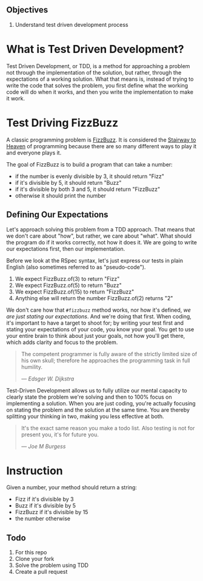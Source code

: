 ## Objectives

1. Understand test driven development process

# What is Test Driven Development?

Test Driven Development, or TDD, is a method for approaching a problem not through the implementation of the solution, but rather, through the expectations of a working solution. What that means is, instead of trying to write the code that solves the problem, you first define what the working code will do when it works, and then you write the implementation to make it work.

# Test Driving FizzBuzz

A classic programming problem is [FizzBuzz](http://c2.com/cgi/wiki?FizzBuzzTest). It is considered the [Stairway to Heaven](http://www.codinghorror.com/blog/2007/02/fizzbuzz-the-programmers-stairway-to-heaven.html) of programming because there are so many different ways to play it and everyone plays it.

The goal of FizzBuzz is to build a program that can take a number:
- if the number is evenly divisible by 3, it should return "Fizz"
- if it's divisible by 5, it should return "Buzz"
- if it's divisible by both 3 and 5, it should return "FizzBuzz"
- otherwise it should print the number

## Defining Our Expectations

Let's approach solving this problem from a TDD approach. That means that we don't care about "how", but rather, we care about "what". What should the program do if it works correctly, not how it does it. We are going to write our expectations first, then our implementation.

Before we look at the RSpec syntax, let's just express our tests in plain English (also sometimes referred to as "pseudo-code").

1. We expect FizzBuzz.of(3) to return "Fizz"
2. We expect FizzBuzz.of(5) to return "Buzz"
3. We expect FizzBuzz.of(15) to return "FizzBuzz"
4. Anything else will return the number FizzBuzz.of(2) returns "2"

We don't care how that `#fizzbuzz` method works, nor how it's defined, *we are just stating our expectations*. And we're doing that first. When coding, it's important to have a target to shoot for; by writing your test first and stating your expectations of your code, you know your goal. You get to use your entire brain to think about just your goals, not how you'll get there, which adds clarity and focus to the problem.

> The competent programmer is fully aware of the strictly limited size of his own skull; therefore he approaches the programming task in full humility.
>
> — <cite>Edsger W. Dijkstra</cite>

Test-Driven Development allows us to fully utilize our mental capacity to clearly state the problem we're solving and then to 100% focus on implementing a solution. When you are just coding, you're actually focusing on stating the problem and the solution at the same time. You are thereby splitting your thinking in two, making you less effective at both.

> It's the exact same reason you make a todo list. Also testing is not for present you, it's for future you.
>
> — <cite>Joe M Burgess</cite>

# Instruction
Given a number, your method should return a string:
- Fizz if it's divisible by 3
- Buzz if it's divisible by 5
- FizzBuzz if it's divisible by 15
- the number otherwise

## Todo
1. For this repo
2. Clone your fork
3. Solve the problem using TDD
4. Create a pull request
